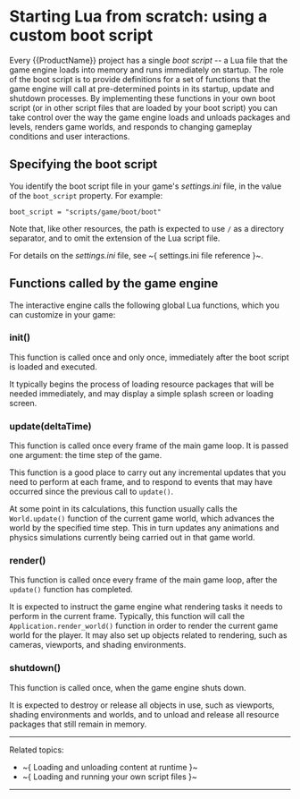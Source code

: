 # Starting Lua from scratch: using a custom boot script

Every {{ProductName}} project has a single *boot script* -- a Lua file that the game engine loads into memory and runs immediately on startup. The role of the boot script is to provide definitions for a set of functions that the game engine will call at pre-determined points in its startup, update and shutdown processes. By implementing these functions in your own boot script (or in other script files that are loaded by your boot script) you can take control over the way the game engine loads and unloads packages and levels, renders game worlds, and responds to changing gameplay conditions and user interactions.

## Specifying the boot script

You identify the boot script file in your game's *settings.ini* file, in the value of the `boot_script` property. For example:

~~~{sjson}
boot_script = "scripts/game/boot/boot"
~~~

Note that, like other resources, the path is expected to use `/` as a directory separator, and to omit the extension of the Lua script file.

For details on the *settings.ini* file, see ~{ settings.ini file reference }~.

## Functions called by the game engine

The interactive engine calls the following global Lua functions, which you can customize in your game:

### init()

This function is called once and only once, immediately after the boot script is loaded and executed.

It typically begins the process of loading resource packages that will be needed immediately, and may display a simple splash screen or loading screen.

### update(deltaTime)

This function is called once every frame of the main game loop. It is passed one argument: the time step of the game.

This function is a good place to carry out any incremental updates that you need to perform at each frame, and to respond to events that may have occurred since the previous call to `update()`.

At some point in its calculations, this function usually calls the `World.update()` function of the current game world, which advances the world by the specified time step. This in turn updates any animations and physics simulations currently being carried out in that game world.

### render()

This function is called once every frame of the main game loop, after the `update()` function has completed.

It is expected to instruct the game engine what rendering tasks it needs to perform in the current frame. Typically, this function will call the `Application.render_world()` function in order to render the current game world for the player. It may also set up objects related to rendering, such as cameras, viewports, and shading environments.

### shutdown()

This function is called once, when the game engine shuts down.

It is expected to destroy or release all objects in use, such as viewports, shading environments and worlds, and to unload and release all resource packages that still remain in memory.

---
Related topics:
-	~{ Loading and unloading content at runtime }~
-	~{ Loading and running your own script files }~
---
